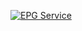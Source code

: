 [![EPG Service](https://github.com/tobalan/tobalan.github.io/actions/workflows/epg.yml/badge.svg)](https://github.com/tobalan/tobalan.github.io/actions/workflows/epg.yml)